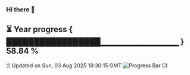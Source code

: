 ### Hi there 👋
⏳ Year progress { █████████████████▁▁▁▁▁▁▁▁▁▁▁▁▁ } 58.84 %
---
⏰ Updated on Sun, 03 Aug 2025 18:30:15 GMT
![Progress Bar CI](https://github.com/liununu/liununu/workflows/Progress%20Bar%20CI/badge.svg)
